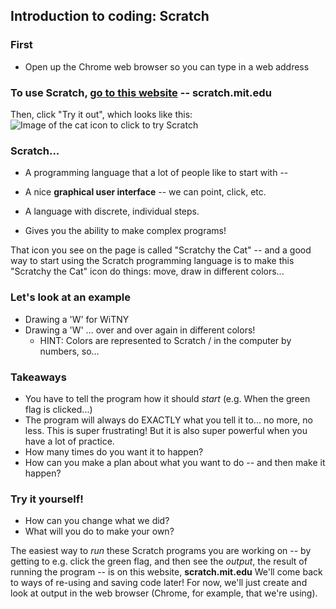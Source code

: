 ## Introduction to coding: Scratch

### First

* Open up the Chrome web browser so you can type in a web address

### To use Scratch, [go to this website](http://scratch.mit.edu) -- **scratch.mit.edu**

Then, click "Try it out", which looks like this:
![Image of the cat icon to click to try Scratch](https://www.dropbox.com/s/ocoebwlol3aqtpj/Screenshot%202018-06-12%2012.19.03.png?dl=0)

### Scratch...

- A programming language that a lot of people like to start with --

- A nice **graphical user interface** -- we can point, click, etc.

- A language with discrete, individual steps.

- Gives you the ability to make complex programs!

That icon you see on the page is called "Scratchy the Cat" -- and a good way to start using the Scratch programming language is to make this "Scratchy the Cat" icon do things: move, draw in different colors...

### Let's look at an example

* Drawing a 'W' for WiTNY
* Drawing a 'W' ... over and over again in different colors!
  * HINT: Colors are represented to Scratch / in the computer by numbers, so...

### Takeaways

* You have to tell the program how it should *start* (e.g. When the green flag is clicked...)
* The program will always do EXACTLY what you tell it to... no more, no less. This is super frustrating! But it is also super powerful when you have a lot of practice.
* How many times do you want it to happen?
* How can you make a plan about what you want to do -- and then make it happen?

### Try it yourself!

* How can you change what we did?
* What will you do to make your own?

The easiest way to *run* these Scratch programs you are working on -- by getting to e.g. click the green flag, and then see the *output*, the result of running the program -- is on this website, **scratch.mit.edu** We'll come back to ways of re-using and saving code later! For now, we'll just create and look at output in the web browser (Chrome, for example, that we're using).
